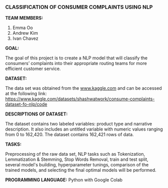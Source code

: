 ### **CLASSIFICATION OF CONSUMER COMPLAINTS USING NLP**

**TEAM MEMBERS:**

1. Emma Oo
2. Andrew Kim
3. Ivan Chavez

**GOAL:**

The goal of this project is to create a NLP model that will classify the consumers’ complaints into their appropriate routing teams for more efficient customer service.

**DATASET:**

The data set was obtained from the www.kaggle.com and can be accessed at the following link: 
https://www.kaggle.com/datasets/shashwatwork/consume-complaints-dataset-fo-nlp/code

**DESCRIPTIONS OF DATASET:**

The dataset contains two labeled variables: product type and narrative description. It also includes an untitled variable with numeric values ranging from 0 to 162,420. The dataset contains 162,421 rows of data.

**TASKS:**

Preprocessing of the raw data set, NLP tasks such as Tokenization, Lemmatization & Stemming, Stop Words Removal, train and test split, several model's building, hyperparameter tunings, comparison of the trained models, and selecting the final optimal models will be performed. 


**PROGRAMMING LANGUAGE:**
Python with Google Colab
